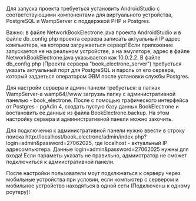 Для запуска проекта требуеться установить AndroidStudio с соответствующими компонентами для виртуального устройства, PostgreSQL и WampServer с поддержкой PHP и Postgres.

Важно: в файле NetworkBookElectrone.java проекта AndroidStudio и в файле db_config.php проекта сервера записать актуальный IP адрес компьютера, на котором загружаеться сервер! 
Если приложение запускается не на реальном устройстве, а на эмуляторе, адрес в файле NetworkBookElectrone.java указывается как 10.0.2.2.
В файле db_config.php (Проекта сервера "book_electrone_server") требуеться указать актуальный порт для PostgreSQL и пароль от его сервера, который задаеться оператором ЭВМ после установки службы Postgres.

Для настройи сервера и админ панели требуеться: в папках WampServer-а wamp64//www загрузиь папку с административной панелью - book_electrone. После с помощью графического интерфейса от Postgres - pgAdin 4, создать пустую базу данных BookElectrone и востановить ее данные из файла BookElectrone.backup.
На этом настройку сервера и административной панели можно закочить.

Для подключения к административной панели нужно ввести в строку поиска http://localhost/book_electrone/admin/index.php?login=admin&password=27062025, где localhost - актуальный IP адресомпьютера. Данные login=admin&password=27062025 нужны для входа! Если параметы указать не правильно, адмиистратор не сможет подключиться к адмиистративной панели.

После настройки пользователи моут подключаться к серверу через мобильные устройства при условии, если компьютер с сервером и мобильное устройство находяться в одной сети (Подключены к одному роутеру)!

